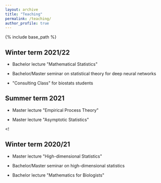 ```yaml
---
layout: archive
title: "Teaching"
permalink: /teaching/
author_profile: true
---
```


{% include base_path %}


Winter term 2021/22
-------------------

* Bachelor lecture "Mathematical Statistics"

* Bachelor/Master seminar on statistical theory for deep neural networks

* "Consulting Class" for biostats students 
 

Summer term 2021
----------------

* Master lecture "Empirical Process Theory"

* Master lecture "Asymptotic Statistics"


<!

Winter term 2020/21
-------------------

* Master lecture "High-dimensional Statistics"

* Bachelor/Master seminar on high-dimensional statistics

* Bachelor lecture "Mathematics for Biologists"

>